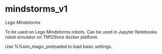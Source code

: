 # mindstorms_v1
*Lego Mindstorms*

To be used on Lego Mindstorms robots. Can be used in Jupyter Notebooks robot simulator on TM129vce docker platform.

Use %%sim_magic_preloaded to load basic settings.

